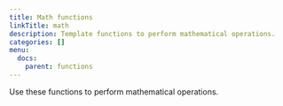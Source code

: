 ```yaml
---
title: Math functions
linkTitle: math
description: Template functions to perform mathematical operations.
categories: []
menu:
  docs:
    parent: functions
---
```


Use these functions to perform mathematical operations.
